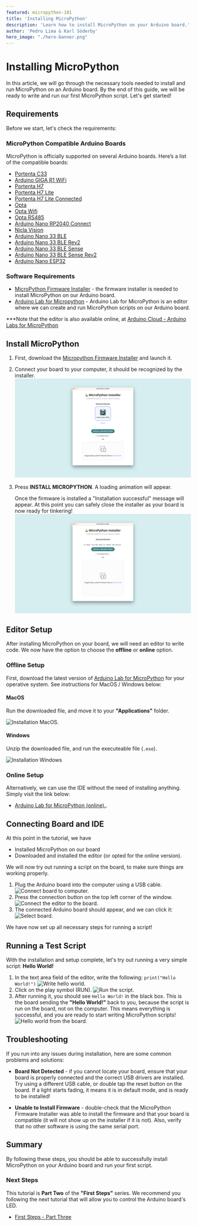 ```yaml
---
featured: micropython-101
title: 'Installing MicroPython'
description: 'Learn how to install MicroPython on your Arduino board.'
author: 'Pedro Lima & Karl Söderby'
hero_image: "./hero-banner.png"
---
```


# Installing MicroPython

In this article, we will go through the necessary tools needed to install and run MicroPython on an Arduino board. By the end of this guide, we will be ready to write and run our first MicroPython script. Let's get started!

## Requirements

Before we start, let's check the requirements:

### MicroPython Compatible Arduino Boards

MicroPython is officially supported on several Arduino boards. Here’s a list of the compatible boards:

- [Portenta C33](https://store.arduino.cc/products/portenta-c33)
- [Arduino GIGA R1 WiFi](https://store.arduino.cc/products/arduino-giga-r1-wifi)
- [Portenta H7](https://store.arduino.cc/products/portenta-h7)
- [Portenta H7 Lite](https://store.arduino.cc/products/portenta-h7-lite)
- [Portenta H7 Lite Connected](https://store.arduino.cc/products/portenta-h7-lite-connected)
- [Opta](https://store.arduino.cc/products/opta)
- [Opta Wifi](https://store.arduino.cc/products/opta-wifi)
- [Opta RS485](https://store.arduino.cc/products/opta-rs485)
- [Arduino Nano RP2040 Connect](https://store.arduino.cc/products/arduino-nano-rp2040-connect)
- [Nicla Vision](https://store.arduino.cc/products/nicla-vision)
- [Arduino Nano 33 BLE](https://store.arduino.cc/products/arduino-nano-33-ble)
- [Arduino Nano 33 BLE Rev2](https://store.arduino.cc/products/arduino-nano-33-ble-rev2)
- [Arduino Nano 33 BLE Sense](https://store.arduino.cc/products/arduino-nano-33-ble-sense)
- [Arduino Nano 33 BLE Sense Rev2](https://store.arduino.cc/products/arduino-nano-33-ble-sense-rev2)
- [Arduino Nano ESP32](https://store.arduino.cc/products/arduino-nano-esp32)


### Software Requirements

- [MicroPython Firmware Installer](https://labs.arduino.cc/en/labs/micropython-installer) - the firmware installer is needed to install MicroPython on our Arduino board. 
- [Arduino Lab for Micropython](https://labs.arduino.cc/en/labs/micropython) - Arduino Lab for MicroPython is an editor where we can create and run MicroPython scripts on our Arduino board.

***Note that the editor is also available online, at [Arduino Cloud - Arduino Labs for MicroPython](https://lab-micropython.arduino.cc/)

## Install MicroPython

1. First, download the [Micropython Firmware Installer](https://labs.arduino.cc/en/labs/micropython-installer) and launch it.
2. Connect your board to your computer, it should be recognized by the installer.
    ![Arduino Nano ESP32 detected!](./assets/board-selected.png)
3. Press **INSTALL MICROPYTHON**. A loading animation will appear.

    Once the firmware is installed a "Installation successful" message will appear. At this point you can safely close the  installer as your board is now ready for tinkering!
    ![Firmware Successfully Uploaded!](./assets/flashed.png)

## Editor Setup

After installing MicroPython on your board, we will need an editor to write code. We now have the option to choose the **offline** or **online** option.

### Offline Setup

First, download the latest version of [Arduino Lab for MicroPython](https://labs.arduino.cc/en/labs/micropython) for your operative system. See instructions for MacOS / Windows below:

#### MacOS

Run the downloaded file, and move it to your **"Applications"** folder.

![Installation MacOS.]()

#### Windows

Unzip the downloaded file, and run the executeable file (`.exe`). 

![Installation Windows]()

### Online Setup

Alternatively, we can use the IDE without the need of installing anything. Simply visit the link below:
- [Arduino Lab for MicroPython (online).](https://lab-micropython.arduino.cc/).

## Connecting Board and IDE

At this point in the tutorial, we have
- Installed MicroPython on our board
- Downloaded and installed the editor (or opted for the online version).

We will now try out running a script on the board, to make sure things are working properly.

1. Plug the Arduino board into the computer using a USB cable.
    ![Connect board to computer.]()
2. Press the connection button on the top left corner of the window.
    ![Connect the editor to the board.]()
3. The connected Arduino board should appear, and we can click it:
    ![Select board.]()

We have now set up all necessary steps for running a script!

## Running a Test Script

With the installation and setup complete, let's try out running a very simple script: **Hello World!**

1. In the text area field of the editor, write the following: `print("Hello World!")`
   ![Write hello world.]()
2. Click on the play symbol (RUN).
   ![Run the script.]()
3. After running it, you should see `Hello World!` in the black box. This is the board sending the **"Hello World!"** back to you, because the script is run on the board, not on the computer. This means everything is successful, and you are ready to start writing MicroPython scripts! 
   ![Hello world from the board.]()

## Troubleshooting

If you run into any issues during installation, here are some common problems and solutions:

- **Board Not Detected** - if you cannot locate your board, ensure that your board is properly connected and the correct USB drivers are installed. Try using a different USB cable, or double tap the reset button on the board. If a light starts fading, it means it is in default mode, and is ready to be installed!

- **Unable to Install Firmware** - double-check that the MicroPython Firmware Installer was able to install the firmware and that your board is compatible (it will not show up on the installer if it is not). Also, verify that no other software is using the same serial port.

## Summary

By following these steps, you should be able to successfully install MicroPython on your Arduino board and run your first script.

### Next Steps

This tutorial is **Part Two** of the **"First Steps"** series. We recommend you following the next tutorial that will allow you to control the Arduino board's LED.
- [First Steps - Part Three]()
 

